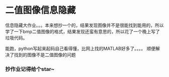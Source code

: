 # 二值图像信息隐藏
信息隐藏大作业。。。本来想抄一个的，结果发现图像并不是很能找到能用的，所以学了一下bmp二值图像的格式，结果发现还蛮有意思的，所以花了一个晚上写了垃圾代码。

能跑，python写起来起码自己看得懂，比网上找的MATLAB好多了。。。。
顺便解决了找到的图像不是二值图像的问题

### **抄作业记得给个star~**